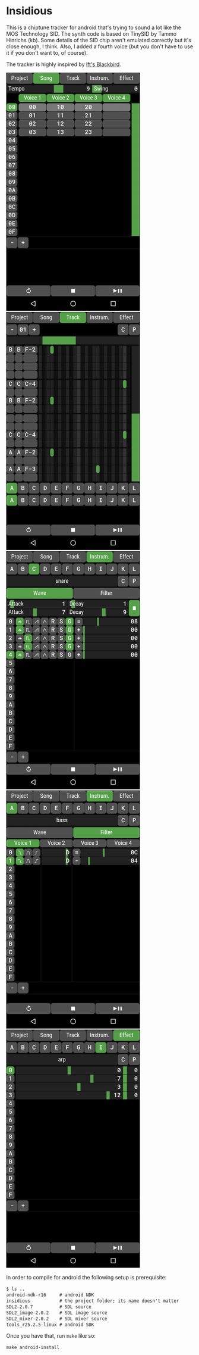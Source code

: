 # Insidious

This is a chiptune tracker for android that's trying to sound a lot like the MOS Technology SID.
The synth code is based on TinySID by Tammo Hinrichs (kb).
Some details of the SID chip aren't emulated correctly but it's close enough, I think.
Also, I added a fourth voice (but you don't have to use it if you don't want to, of course).

The tracker is highly inspired by [lft's Blackbird](https://csdb.dk/release/?id=161554).

![image](screenshot-0.png)
![image](screenshot-1.png)
![image](screenshot-2.png)
![image](screenshot-3.png)
![image](screenshot-4.png)

In order to compile for android the following setup is prerequisite:

    $ ls ..
	android-ndk-r16     # android NDK
    insidious           # the project folder; its name doesn't matter
    SDL2-2.0.7          # SDL source
    SDL2_image-2.0.2    # SDL image source
    SDL2_mixer-2.0.2    # SDL mixer source
    tools_r25.2.5-linux # android SDK

Once you have that, run `make` like so:

	make android-install
